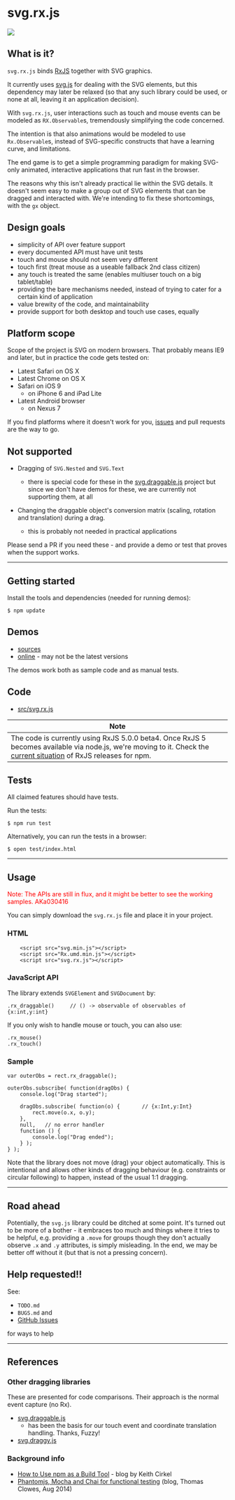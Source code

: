 # svg.rx.js

[![](https://badges.gitter.im/akauppi/svg.rx.js.svg)](https://gitter.im/akauppi/svg.rx.js?utm_source=badge&utm_medium=badge&utm_campaign=pr-badge&utm_content=badge)

## What is it?

`svg.rx.js` binds [RxJS](https://github.com/Reactive-Extensions/RxJS) together with SVG graphics.

It currently uses [svg.js](https://github.com/wout/svg.js) for dealing with the SVG elements, but this dependency may later be relaxed (so that any such library could be used, or none at all, leaving it an application decision).

With `svg.rx.js`, user interactions such as touch and mouse events can be modeled as `RX.Observable`s, tremendously simplifying the code concerned.

The intention is that also animations would be modeled to use `Rx.Observable`s, instead of SVG-specific constructs that have a learning curve, and limitations.

The end game is to get a simple programming paradigm for making SVG-only animated, interactive applications that run fast in the browser.

The reasons why this isn't already practical lie within the SVG details. It doesn't seem easy to make a group out of SVG elements that can be dragged and interacted with. We're intending to fix these shortcomings, with the `gx` object.

## Design goals

- simplicity of API over feature support
- every documented API must have unit tests
- touch and mouse should not seem very different
- touch first (treat mouse as a useable fallback 2nd class citizen)
- any touch is treated the same (enables multiuser touch on a big tablet/table)
- providing the bare mechanisms needed, instead of trying to cater for a certain kind of application
- value brewity of the code, and maintainability
- provide support for both desktop and touch use cases, equally
  
## Platform scope

Scope of the project is SVG on modern browsers. That probably means IE9 and later, but in practice the code gets tested on:

- Latest Safari on OS X
- Latest Chrome on OS X
- Safari on iOS 9
  -  on iPhone 6 and iPad Lite
- Latest Android browser 
  - on Nexus 7

If you find platforms where it doesn't work for you, [issues](https://github.com/akauppi/svg.rx.js/issues) and pull requests are the way to go.

## Not supported
  
- Dragging of `SVG.Nested` and `SVG.Text`
  - there is special code for these in the [svg.draggable.js](https://github.com/wout/svg.draggable.js) project but since we don't have demos for these, we are currently not supporting them, at all

- Changing the draggable object's conversion matrix (scaling, rotation and translation) during a drag.
  - this is probably not needed in practical applications

Please send a PR if you need these - and provide a demo or test that proves when the support works.


---

## Getting started

Install the tools and dependencies (needed for running demos):

```
$ npm update
```

## Demos

<!-- could embed a demo right here to give a feeling what it's about
-->

<!-- then show the code of that demo, right here as well. AKa010516
-->

- [sources](demo/)
- [online](http://akauppi.github.io/svg.rx.js/index.html) - may not be the latest versions

The demos work both as sample code and as manual tests.


## Code

- [src/svg.rx.js](src/svg.rx.js)

|Note|
|-|
| The code is currently using RxJS 5.0.0 beta4. Once RxJS 5 becomes available via node.js, we're moving to it. Check the [current situation](https://www.npmjs.com/package/rxjs) of RxJS releases for npm. |

<!-- 5.0.0-beta7 as of AKa010516 -->


## Tests 

All claimed features should have tests.

Run the tests:

```
$ npm run test
```

Alternatively, you can run the tests in a browser:

```
$ open test/index.html
```
 
---

## Usage 

<font color=red>Note: The APIs are still in flux, and it might be better to see the 
working samples. AKa030416</font>

You can simply download the `svg.rx.js` file and place it in your project. 

### HTML

```
	<script src="svg.min.js"></script>
	<script src="Rx.umd.min.js"></script>
	<script src="svg.rx.js"></script>
```

### JavaScript API

The library extends `SVGElement` and `SVGDocument` by:

```
.rx_draggable()		// () -> observable of observables of {x:int,y:int}
```

If you only wish to handle mouse or touch, you can also use:

```
.rx_mouse()
.rx_touch()
```


### Sample

```
var outerObs = rect.rx_draggable();
    
outerObs.subscribe( function(dragObs) {
    console.log("Drag started");
    
    dragObs.subscribe( function(o) {       // {x:Int,y:Int}
        rect.move(o.x, o.y);
    },
    null, 	// no error handler
    function () {
        console.log("Drag ended");
	} );
} );
```

Note that the library does not move (drag) your object automatically. This is intentional and allows other kinds of dragging behaviour (e.g. constraints or circular following) to happen, instead of the usual 1:1 dragging.

---

## Road ahead

Potentially, the `svg.js` library could be ditched at some point. It's turned out to be more of a bother - it embraces too much and things where it tries to be helpful, e.g. providing a `.move` for groups though they don't actually observe `.x` and `.y`  attributes, is simply misleading. In the end, we may be better off without it (but that is not a pressing concern).

## Help requested!!

See:
 
- `TODO.md`
- `BUGS.md` and
- [GitHub Issues](https://github.com/akauppi/svg.rx.js/issues) 

for ways to help

---

## References

### Other dragging libraries

These are presented for code comparisons. Their approach is the normal event capture (no Rx).

- [svg.draggable.js](https://github.com/wout/svg.draggable.js)
  - has been the basis for our touch event and coordinate translation handling. Thanks, Fuzzy!
- [svg.draggy.js](https://github.com/jillix/svg.draggy.js/)

### Background info

- [How to Use npm as a Build Tool](http://blog.keithcirkel.co.uk/how-to-use-npm-as-a-build-tool/) - blog by Keith Cirkel
- [Phantomjs, Mocha and Chai for functional testing](http://doublenegative.com/phantomjs-mocha-and-chai-for-functional-testing/) (blog, Thomas Clowes, Aug 2014)

<br />
